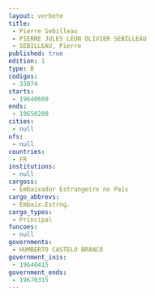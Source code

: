 ```yaml
---
layout: verbete
title:
 - Pierre Sebilleau
 - PIERRE JULES LEON OLIVIER SEBILLEAU
 - SEBILLEAU, Pierre
published: true
edition: 1  
type: B
codigos: 
 - 33074
starts: 
 - 19640600
ends: 
 - 19650200
cities: 
 - null 
ufs: 
 - null 
countries: 
 - FR
institutions: 
 - null 
cargoss: 
 - Embaixador Estrangeiro no País
cargo_abbrevs: 
 - Embaix.Estrng.
cargo_types: 
 - Principal
funcoes: 
 - null 
governments: 
 - HUMBERTO CASTELO BRANCO
government_inis: 
 - 19640415
government_ends: 
 - 19670315
---
```


